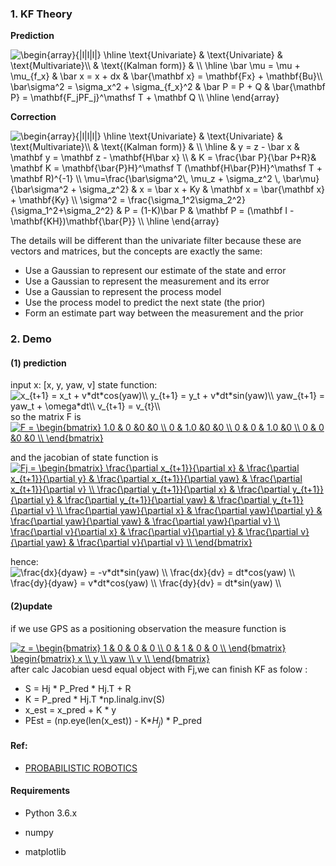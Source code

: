 
### 1. KF Theory

**Prediction**

<img src="https://latex.codecogs.com/png.latex?\begin{array}{|l|l|l|}&space;\hline&space;\text{Univariate}&space;&&space;\text{Univariate}&space;&&space;\text{Multivariate}\\&space;&&space;\text{(Kalman&space;form)}&space;&&space;\\&space;\hline&space;\bar&space;\mu&space;=&space;\mu&space;&plus;&space;\mu_{f_x}&space;&&space;\bar&space;x&space;=&space;x&space;&plus;&space;dx&space;&&space;\bar{\mathbf&space;x}&space;=&space;\mathbf{Fx}&space;&plus;&space;\mathbf{Bu}\\&space;\bar\sigma^2&space;=&space;\sigma_x^2&space;&plus;&space;\sigma_{f_x}^2&space;&&space;\bar&space;P&space;=&space;P&space;&plus;&space;Q&space;&&space;\bar{\mathbf&space;P}&space;=&space;\mathbf{F_jPF_j}^\mathsf&space;T&space;&plus;&space;\mathbf&space;Q&space;\\&space;\hline&space;\end{array}" title="\begin{array}{|l|l|l|} \hline \text{Univariate} & \text{Univariate} & \text{Multivariate}\\ & \text{(Kalman form)} & \\ \hline \bar \mu = \mu + \mu_{f_x} & \bar x = x + dx & \bar{\mathbf x} = \mathbf{Fx} + \mathbf{Bu}\\ \bar\sigma^2 = \sigma_x^2 + \sigma_{f_x}^2 & \bar P = P + Q & \bar{\mathbf P} = \mathbf{F_jPF_j}^\mathsf T + \mathbf Q \\ \hline \end{array}" />

**Correction**

<img src="https://latex.codecogs.com/png.latex?\begin{array}{|l|l|l|}&space;\hline&space;\text{Univariate}&space;&&space;\text{Univariate}&space;&&space;\text{Multivariate}\\&space;&&space;\text{(Kalman&space;form)}&space;&&space;\\&space;\hline&space;&&space;y&space;=&space;z&space;-&space;\bar&space;x&space;&&space;\mathbf&space;y&space;=&space;\mathbf&space;z&space;-&space;\mathbf{H\bar&space;x}&space;\\&space;&&space;K&space;=&space;\frac{\bar&space;P}{\bar&space;P&plus;R}&&space;\mathbf&space;K&space;=&space;\mathbf{\bar{P}H}^\mathsf&space;T&space;(\mathbf{H\bar{P}H}^\mathsf&space;T&space;&plus;&space;\mathbf&space;R)^{-1}&space;\\&space;\mu=\frac{\bar\sigma^2\,&space;\mu_z&space;&plus;&space;\sigma_z^2&space;\,&space;\bar\mu}&space;{\bar\sigma^2&space;&plus;&space;\sigma_z^2}&space;&&space;x&space;=&space;\bar&space;x&space;&plus;&space;Ky&space;&&space;\mathbf&space;x&space;=&space;\bar{\mathbf&space;x}&space;&plus;&space;\mathbf{Ky}&space;\\&space;\sigma^2&space;=&space;\frac{\sigma_1^2\sigma_2^2}{\sigma_1^2&plus;\sigma_2^2}&space;&&space;P&space;=&space;(1-K)\bar&space;P&space;&&space;\mathbf&space;P&space;=&space;(\mathbf&space;I&space;-&space;\mathbf{KH})\mathbf{\bar{P}}&space;\\&space;\hline&space;\end{array}" title="\begin{array}{|l|l|l|} \hline \text{Univariate} & \text{Univariate} & \text{Multivariate}\\ & \text{(Kalman form)} & \\ \hline & y = z - \bar x & \mathbf y = \mathbf z - \mathbf{H\bar x} \\ & K = \frac{\bar P}{\bar P+R}& \mathbf K = \mathbf{\bar{P}H}^\mathsf T (\mathbf{H\bar{P}H}^\mathsf T + \mathbf R)^{-1} \\ \mu=\frac{\bar\sigma^2\, \mu_z + \sigma_z^2 \, \bar\mu} {\bar\sigma^2 + \sigma_z^2} & x = \bar x + Ky & \mathbf x = \bar{\mathbf x} + \mathbf{Ky} \\ \sigma^2 = \frac{\sigma_1^2\sigma_2^2}{\sigma_1^2+\sigma_2^2} & P = (1-K)\bar P & \mathbf P = (\mathbf I - \mathbf{KH})\mathbf{\bar{P}} \\ \hline \end{array}" />

The details will be different than the univariate filter because these are vectors and matrices, but the concepts are exactly the same: 

-  Use a Gaussian to represent our estimate of the state and error
-  Use a Gaussian to represent the measurement and its error
-  Use a Gaussian to represent the process model
-  Use the process model to predict the next state (the prior)
-  Form an estimate part way between the measurement and the prior

### 2. Demo
#### (1) prediction
input x: [x, y, yaw, v]
state function: 
<img src="https://latex.codecogs.com/png.latex?x_{t&plus;1}&space;=&space;x_t&space;&plus;&space;v*dt*cos(yaw)\\&space;y_{t&plus;1}&space;=&space;y_t&space;&plus;&space;v*dt*sin(yaw)\\&space;yaw_{t&plus;1}&space;=&space;yaw_t&space;&plus;&space;\omega*dt\\&space;v_{t&plus;1}&space;=&space;v_{t}\\" title="x_{t+1} = x_t + v*dt*cos(yaw)\\ y_{t+1} = y_t + v*dt*sin(yaw)\\ yaw_{t+1} = yaw_t + \omega*dt\\ v_{t+1} = v_{t}\\" />
so the matrix F is 
<a href="https://www.codecogs.com/eqnedit.php?latex=F&space;=&space;\begin{bmatrix}&space;1.0&space;&&space;0&space;&0&space;&0&space;\\&space;0&space;&&space;1.0&space;&0&space;&0&space;\\&space;0&space;&&space;0&space;&&space;1.0&space;&0&space;\\&space;0&space;&&space;0&space;&0&space;&0&space;\\&space;\end{bmatrix}" target="_blank"><img src="https://latex.codecogs.com/png.latex?F&space;=&space;\begin{bmatrix}&space;1.0&space;&&space;0&space;&0&space;&0&space;\\&space;0&space;&&space;1.0&space;&0&space;&0&space;\\&space;0&space;&&space;0&space;&&space;1.0&space;&0&space;\\&space;0&space;&&space;0&space;&0&space;&0&space;\\&space;\end{bmatrix}" title="F = \begin{bmatrix} 1.0 & 0 &0 &0 \\ 0 & 1.0 &0 &0 \\ 0 & 0 & 1.0 &0 \\ 0 & 0 &0 &0 \\ \end{bmatrix}" /></a>

and the jacobian  of state function is 
<a href="https://www.codecogs.com/eqnedit.php?latex=Fj&space;=&space;\begin{bmatrix}&space;\frac{\partial&space;x_{t&plus;1}}{\partial&space;x}&space;&&space;\frac{\partial&space;x_{t&plus;1}}{\partial&space;y}&space;&&space;\frac{\partial&space;x_{t&plus;1}}{\partial&space;yaw}&space;&&space;\frac{\partial&space;x_{t&plus;1}}{\partial&space;v}&space;\\&space;\frac{\partial&space;y_{t&plus;1}}{\partial&space;x}&space;&&space;\frac{\partial&space;y_{t&plus;1}}{\partial&space;y}&space;&&space;\frac{\partial&space;y_{t&plus;1}}{\partial&space;yaw}&space;&&space;\frac{\partial&space;y_{t&plus;1}}{\partial&space;v}&space;\\&space;\frac{\partial&space;yaw}{\partial&space;x}&space;&&space;\frac{\partial&space;yaw}{\partial&space;y}&space;&&space;\frac{\partial&space;yaw}{\partial&space;yaw}&space;&&space;\frac{\partial&space;yaw}{\partial&space;v}&space;\\&space;\frac{\partial&space;v}{\partial&space;x}&space;&&space;\frac{\partial&space;v}{\partial&space;y}&space;&&space;\frac{\partial&space;v}{\partial&space;yaw}&space;&&space;\frac{\partial&space;v}{\partial&space;v}&space;\\&space;\end{bmatrix}" target="_blank"><img src="https://latex.codecogs.com/png.latex?Fj&space;=&space;\begin{bmatrix}&space;\frac{\partial&space;x_{t&plus;1}}{\partial&space;x}&space;&&space;\frac{\partial&space;x_{t&plus;1}}{\partial&space;y}&space;&&space;\frac{\partial&space;x_{t&plus;1}}{\partial&space;yaw}&space;&&space;\frac{\partial&space;x_{t&plus;1}}{\partial&space;v}&space;\\&space;\frac{\partial&space;y_{t&plus;1}}{\partial&space;x}&space;&&space;\frac{\partial&space;y_{t&plus;1}}{\partial&space;y}&space;&&space;\frac{\partial&space;y_{t&plus;1}}{\partial&space;yaw}&space;&&space;\frac{\partial&space;y_{t&plus;1}}{\partial&space;v}&space;\\&space;\frac{\partial&space;yaw}{\partial&space;x}&space;&&space;\frac{\partial&space;yaw}{\partial&space;y}&space;&&space;\frac{\partial&space;yaw}{\partial&space;yaw}&space;&&space;\frac{\partial&space;yaw}{\partial&space;v}&space;\\&space;\frac{\partial&space;v}{\partial&space;x}&space;&&space;\frac{\partial&space;v}{\partial&space;y}&space;&&space;\frac{\partial&space;v}{\partial&space;yaw}&space;&&space;\frac{\partial&space;v}{\partial&space;v}&space;\\&space;\end{bmatrix}" title="Fj = \begin{bmatrix} \frac{\partial x_{t+1}}{\partial x} & \frac{\partial x_{t+1}}{\partial y} & \frac{\partial x_{t+1}}{\partial yaw} & \frac{\partial x_{t+1}}{\partial v} \\ \frac{\partial y_{t+1}}{\partial x} & \frac{\partial y_{t+1}}{\partial y} & \frac{\partial y_{t+1}}{\partial yaw} & \frac{\partial y_{t+1}}{\partial v} \\ \frac{\partial yaw}{\partial x} & \frac{\partial yaw}{\partial y} & \frac{\partial yaw}{\partial yaw} & \frac{\partial yaw}{\partial v} \\ \frac{\partial v}{\partial x} & \frac{\partial v}{\partial y} & \frac{\partial v}{\partial yaw} & \frac{\partial v}{\partial v} \\ \end{bmatrix}" /></a>

hence:
<img src="https://latex.codecogs.com/png.latex?\frac{dx}{dyaw}&space;=&space;-v*dt*sin(yaw)&space;\\&space;\frac{dx}{dv}&space;=&space;dt*cos(yaw)&space;\\&space;\frac{dy}{dyaw}&space;=&space;v*dt*cos(yaw)&space;\\&space;\frac{dy}{dv}&space;=&space;dt*sin(yaw)&space;\\" title="\frac{dx}{dyaw} = -v*dt*sin(yaw) \\ \frac{dx}{dv} = dt*cos(yaw) \\ \frac{dy}{dyaw} = v*dt*cos(yaw) \\ \frac{dy}{dv} = dt*sin(yaw) \\" />
#### (2)update
if we use GPS as a positioning observation
the measure function is 

<a href="https://www.codecogs.com/eqnedit.php?latex=z&space;=&space;\begin{bmatrix}&space;1&space;&&space;0&space;&&space;0&space;&&space;0&space;\\&space;0&space;&&space;1&space;&&space;0&space;&&space;0&space;\\&space;\end{bmatrix}&space;\begin{bmatrix}&space;x&space;\\&space;y&space;\\&space;yaw&space;\\&space;v&space;\\&space;\end{bmatrix}" target="_blank"><img src="https://latex.codecogs.com/png.latex?z&space;=&space;\begin{bmatrix}&space;1&space;&&space;0&space;&&space;0&space;&&space;0&space;\\&space;0&space;&&space;1&space;&&space;0&space;&&space;0&space;\\&space;\end{bmatrix}&space;\begin{bmatrix}&space;x&space;\\&space;y&space;\\&space;yaw&space;\\&space;v&space;\\&space;\end{bmatrix}" title="z = \begin{bmatrix} 1 & 0 & 0 & 0 \\ 0 & 1 & 0 & 0 \\ \end{bmatrix} \begin{bmatrix} x \\ y \\ yaw \\ v \\ \end{bmatrix}" /></a>
after calc Jacobian uesd equal object with Fj,we can finish KF as folow :
- S = Hj * P_Pred * Hj.T + R 
- K = P_pred * Hj.T  *np.linalg.inv(S)
- x_est = x_pred + K * y 
- PEst = (np.eye(len(x_est)) - K*$H_j$) $*$ P_pred 

#### Ref:
- [PROBABILISTIC ROBOTICS](http://www.probabilistic-robotics.org/)

#### Requirements

- Python 3.6.x

- numpy

- matplotlib


